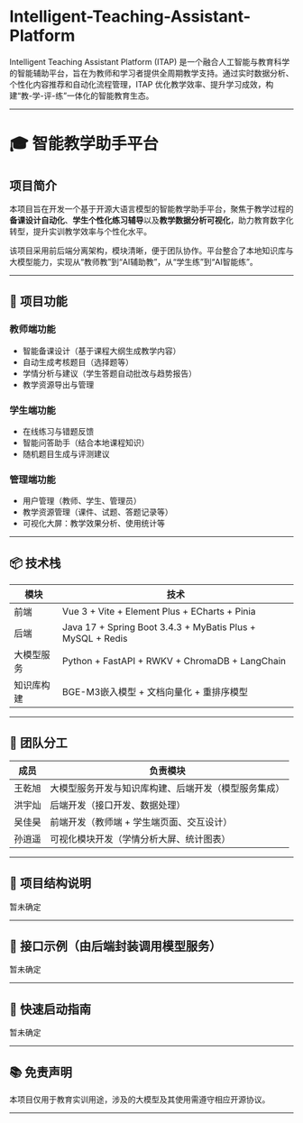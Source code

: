 # Intelligent-Teaching-Assistant-Platform
Intelligent Teaching Assistant Platform (ITAP) 是一个融合人工智能与教育科学的智能辅助平台，旨在为教师和学习者提供全周期教学支持。通过实时数据分析、个性化内容推荐和自动化流程管理，ITAP 优化教学效率、提升学习成效，构建“教-学-评-练”一体化的智能教育生态。

---

# 🎓 智能教学助手平台

## 项目简介

本项目旨在开发一个基于开源大语言模型的智能教学助手平台，聚焦于教学过程的**备课设计自动化**、**学生个性化练习辅导**以及**教学数据分析可视化**，助力教育数字化转型，提升实训教学效率与个性化水平。

该项目采用前后端分离架构，模块清晰，便于团队协作。平台整合了本地知识库与大模型能力，实现从“教师教”到“AI辅助教”，从“学生练”到“AI智能练”。

---

## 🎯 项目功能

### 教师端功能

* 智能备课设计（基于课程大纲生成教学内容）
* 自动生成考核题目（选择题等）
* 学情分析与建议（学生答题自动批改与趋势报告）
* 教学资源导出与管理

### 学生端功能

* 在线练习与错题反馈
* 智能问答助手（结合本地课程知识）
* 随机题目生成与评测建议

### 管理端功能

* 用户管理（教师、学生、管理员）
* 教学资源管理（课件、试题、答题记录等）
* 可视化大屏：教学效果分析、使用统计等

---

## 📦 技术栈

| 模块    | 技术                                                  |
| ----- | --------------------------------------------------- |
| 前端    | Vue 3 + Vite + Element Plus + ECharts + Pinia      |
| 后端    | Java 17 + Spring Boot 3.4.3 + MyBatis Plus + MySQL + Redis |
| 大模型服务 | Python + FastAPI + RWKV + ChromaDB + LangChain |
| 知识库构建 | BGE-M3嵌入模型 + 文档向量化 + 重排序模型 |

---

## 👥 团队分工

| 成员 | 负责模块                   |
| -- | ---------------------- |
| 王乾旭  | 大模型服务开发与知识库构建、后端开发（模型服务集成）          |
| 洪宇灿  | 后端开发（接口开发、数据处理） |
| 吴佳昊  | 前端开发（教师端 + 学生端页面、交互设计） |
| 孙逍遥  | 可视化模块开发（学情分析大屏、统计图表）   |

---

## 📁 项目结构说明

暂未确定

---

## 🧪 接口示例（由后端封装调用模型服务）

暂未确定

---

## 🏁 快速启动指南

暂未确定

---

## 📚 免责声明

本项目仅用于教育实训用途，涉及的大模型及其使用需遵守相应开源协议。

---

